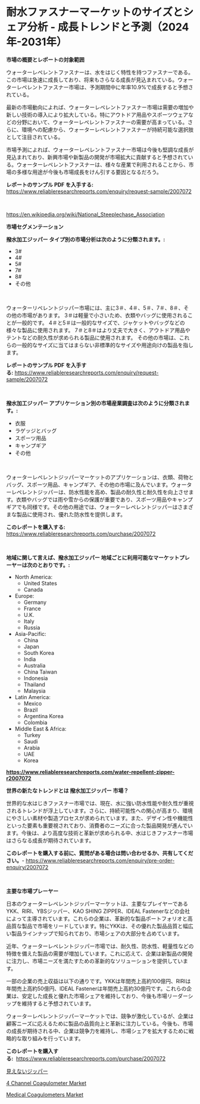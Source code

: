 <p><h1>耐水ファスナーマーケットのサイズとシェア分析 - 成長トレンドと予測（2024年-2031年）</h1></p><p><strong>市場の概要とレポートの対象範囲</strong></p>
<p><p>ウォーターレペレントファスナーは、水をはじく特性を持つファスナーである。この市場は急速に成長しており、将来もさらなる成長が見込まれている。ウォーターレペレントファスナー市場は、予測期間中に年率10.9%で成長すると予想されている。</p><p>最新の市場動向によれば、ウォーターレペレントファスナー市場は需要の増加や新しい技術の導入により拡大している。特にアウトドア用品やスポーツウェアなどの分野において、ウォーターレペレントファスナーの需要が高まっている。さらに、環境への配慮から、ウォーターレペレントファスナーが持続可能な選択肢として注目されている。</p><p>市場予測によれば、ウォーターレペレントファスナー市場は今後も堅調な成長が見込まれており、新興市場や新製品の開発が市場拡大に貢献すると予想されている。ウォーターレペレントファスナーは、様々な産業で利用されることから、市場の多様な用途が今後も市場成長をけん引する要因となるだろう。</p></p>
<p><strong>レポートのサンプル PDF を入手する:</strong> <a href="https://www.reliableresearchreports.com/enquiry/request-sample/2007072">https://www.reliableresearchreports.com/enquiry/request-sample/2007072</a></p>
<p>&nbsp;</p>
<p><a href="https://en.wikipedia.org/wiki/National_Steeplechase_Association">https://en.wikipedia.org/wiki/National_Steeplechase_Association</a></p>
<p><strong>市場セグメンテーション</strong></p>
<p><strong>撥水加工ジッパー タイプ別の市場分析は次のように分類されます。:</strong></p>
<p><ul><li>3#</li><li>4#</li><li>5#</li><li>7#</li><li>8#</li><li>その他</li></ul></p>
<p>&nbsp;</p>
<p><p>ウォーターリペレントジッパー市場には、主に3＃、4＃、5＃、7＃、8＃、その他の市場があります。 3＃は軽量で小さいため、衣類やバッグに使用されることが一般的です。 4＃と5＃は一般的なサイズで、ジャケットやバッグなどの様々な製品に使用されます。 7＃と8＃はより丈夫で大きく、アウトドア用品やテントなどの耐久性が求められる製品に使用されます。 その他の市場は、これらの一般的なサイズに当てはまらない非標準的なサイズや用途向けの製品を指します。</p></p>
<p><strong>レポートのサンプル PDF を入手する:</strong>&nbsp;<a href="https://www.reliableresearchreports.com/enquiry/request-sample/2007072">https://www.reliableresearchreports.com/enquiry/request-sample/2007072</a></p>
<p>&nbsp;</p>
<p><strong> 撥水加工ジッパー アプリケーション別の市場産業調査は次のように分類されます。:</strong></p>
<p><ul><li>衣服</li><li>ラゲッジとバッグ</li><li>スポーツ用品</li><li>キャンプギア</li><li>その他</li></ul></p>
<p>&nbsp;</p>
<p><p>ウォーターレペレントジッパーマーケットのアプリケーションは、衣類、荷物とバッグ、スポーツ用品、キャンプギア、その他の市場に及んでいます。ウォーターレペレントジッパーは、防水性能を高め、製品の耐久性と耐久性を向上させます。衣類やバッグでは雨や雪からの保護が重要であり、スポーツ用品やキャンプギアでも同様です。その他の用途では、ウォーターレペレントジッパーはさまざまな製品に使用され、優れた防水性を提供します。</p></p>
<p><strong>このレポートを購入する:</strong>&nbsp; <a href="https://www.reliableresearchreports.com/purchase/2007072">https://www.reliableresearchreports.com/purchase/2007072</a></p>
<p>&nbsp;</p>
<p><strong>地域に関して言えば、撥水加工ジッパー 地域ごとに利用可能なマーケットプレーヤーは次のとおりです。:</strong></p>
<p><ul>
    <li>
        North America:
        <ul>
            <li>United States</li>
            <li>Canada</li>
        </ul>
    </li>
    <li>
        Europe:
        <ul>
            <li>Germany</li>
            <li>France</li>
            <li>U.K.</li>
            <li>Italy</li>
            <li>Russia</li>
        </ul>
    </li>
    <li>
        Asia-Pacific:
        <ul>
            <li>China</li>
            <li>Japan</li>
            <li>South Korea</li>
            <li>India</li>
            <li>Australia</li>
            <li>China Taiwan</li>
            <li>Indonesia</li>
            <li>Thailand</li>
            <li>Malaysia</li>
        </ul>
    </li>
    <li>
        Latin America:
        <ul>
            <li>Mexico</li>
            <li>Brazil</li>
            <li>Argentina Korea</li>
            <li>Colombia</li>
        </ul>
    </li>
    <li>
        Middle East & Africa:
        <ul>
            <li>Turkey</li>
            <li>Saudi</li>
            <li>Arabia</li>
            <li>UAE</li>
            <li>Korea</li>
        </ul>
    </li>
    </ul></p>
<p><strong><a href="https://www.reliableresearchreports.com/water-repellent-zipper-r2007072">https://www.reliableresearchreports.com/water-repellent-zipper-r2007072</a></strong>&nbsp;</p>
<p><strong>世界の新たなトレンドとは 撥水加工ジッパー 市場？</strong></p>
<p><p>世界的な水はじきファスナー市場では、現在、水に強い防水性能や耐久性が重視されるトレンドが浮上しています。さらに、持続可能性への関心が高まり、環境にやさしい素材や製造プロセスが求められています。また、デザイン性や機能性といった要素も重要視されており、消費者のニーズに合った製品開発が進んでいます。今後は、より高度な技術と革新が求められる中、水はじきファスナー市場はさらなる成長が期待されています。</p></p>
<p><strong>このレポートを購入する前に、質問がある場合は問い合わせるか、共有してください。</strong>- <a href="https://www.reliableresearchreports.com/enquiry/pre-order-enquiry/2007072">https://www.reliableresearchreports.com/enquiry/pre-order-enquiry/2007072</a></p>
<p>&nbsp;</p>
<p><strong>主要な市場プレーヤー</strong></p>
<p><p>日本のウォーターレペレントジッパーマーケットは、主要なプレイヤーであるYKK、RIRI、YBSジッパー、KAO SHING ZIPPER、IDEAL Fastenerなどの会社によって主導されています。これらの企業は、革新的な製品ポートフォリオと高品質な製品で市場をリードしています。特にYKKは、その優れた製品品質と幅広い製品ラインナップで知られており、市場シェアの大部分を占めています。</p><p>近年、ウォーターレペレントジッパー市場では、耐久性、防水性、軽量性などの特徴を備えた製品の需要が増加しています。これに応えて、企業は新製品の開発に注力し、市場ニーズを満たすための革新的なソリューションを提供しています。</p><p>一部の企業の売上収益は以下の通りです。YKKは年間売上高約100億円、RIRIは年間売上高約50億円、IDEAL Fastenerは年間売上高約30億円です。これらの企業は、安定した成長と優れた市場シェアを維持しており、今後も市場リーダーシップを維持すると予想されています。</p><p>ウォーターレペレントジッパーマーケットでは、競争が激化しているが、企業は顧客ニーズに応えるために製品の品質向上と革新に注力している。今後も、市場の成長が期待される中、企業は競争力を維持し、市場シェアを拡大するために戦略的な取り組みを行っています。</p></p>
<p><strong>このレポートを購入する:</strong>&nbsp;&nbsp;<a href="https://www.reliableresearchreports.com/purchase/2007072">https://www.reliableresearchreports.com/purchase/2007072</a></p>
<p><p><a href="https://github.com/DanykaKilback/Market-Research-Report-List-2/blob/main/40268649005.md">見えないジッパー</a></p><p><a href="https://github.com/HowardDelgaXXfnf/Market-Research-Report-List-1/blob/main/4-channel-coagulometer-market.md">4 Channel Coagulometer Market</a></p><p><a href="https://github.com/ofpaqrof92/Market-Research-Report-List-1/blob/main/medical-coagulometers-market.md">Medical Coagulometers Market</a></p></p>